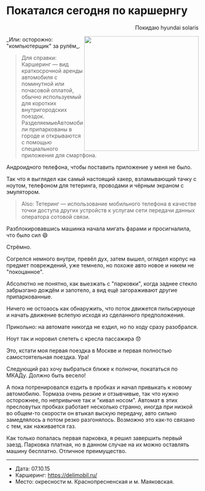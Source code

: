 # Покатался сегодня по каршернгу
<p width="300" align="right">Покидаю hyundai solaris<br></p>
<img width="300" align="right" src="https://cloud.githubusercontent.com/assets/6201068/10353707/c155568c-6d61-11e5-9168-260cc3fdfd63.jpg">
_Или: осторожно: "компьютерщик" за рулём_.

> Для справки: Каршеринг — вид краткосрочной аренды автомобиля с поминутной или почасовой оплатой, обычно используемый для коротких внутригородских поездок. РазделяемыеАвтомобили припаркованы в городе и открываются с помощью специального приложения для смартфона.

Андроидного телефона, чтобы поставить приложение у меня не было.

Так что я выглядел как самый настоящий хакер, взламывающий тачку
с ноутом, телефоном для тетеринга, проводами и чёрным экраном с эмулятором.

> Also: Тетеринг — использование мобильного телефона в качестве точки доступа других устройств к услугам сети передачи данных оператора сотовой связи.

Разблокировавшись машинка начала мигать фарами и просигналила, что было сил :smile:

Стрёмно.

Согрелся немного внутри, превёл дух, затем вышел, оглядел корпус на предмет повреждений,
уже темнело, но похоже авто новое и никем не "покоцанное".

Абсолютно не понятно, как выезжать с "парковки", когда заднее стекло забрызгано дождём
и запотело, а вид ещё загораживают другие припаркованные.

Ничего не остоаось как обнаружить, что поток движется пильсирующе и начать движение вслепую исходя из сделанного предположения.

Прикольно: на автомате никогда не ездил, но по ходу сразу разобрался.

Ноут так и норовил слететь с кресла пассажира :disappointed:

Это, кстати моя первая поездка в Москве и первая полностью самостоятельная поездка. Ура!

Следующий раз хочу выбраться ближе к полночи, покататься по МКАДу. Должно быть весело!

А пока потренировался ездить в пробках и начал привыкать к новому автомобилю. Тормаза очень резкие и отзывчивые,
так что нужно осторожнее, по непривычке так и "кивал носом". Автомат в этих пресловутых пробках работает несколько странно, иногда при низкой во общем-то скорости он втыкал выскую передачу, авто сильно замедлялось а потом резко разгонялось. Возможно это как-то связано с тем, как наживается газ.

Как только попалась первая парковка, я решил завершить первый заезд. Парковка платная, но в данном случае на их можно оставлять машину бесплатно. Отличное преимущество.

----

- Дата: 07.10.15
- Каршеринг: https://delimobil.ru/
- Место: окресности м. Краснопресненская и м. Маяковская.
